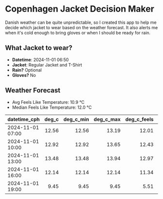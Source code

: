 
# Copenhagen Jacket Decision Maker

Danish weather can be quite unpredictable, so I created this app to help me decide which jacket to wear based on the weather forecast. 
It also alerts me when it's cold enough to bring gloves or when I should be ready for rain.

## What Jacket to wear?

- **Datetime**: 2024-11-01 06:50
- **Jacket**: Regular Jacket and T-Shirt
- **Rain?** Optional
- **Gloves?** No

## Weather Forecast
- Avg Feels Like Temperature: 10.9 °C
- Median Feels Like Temperature: 12.0 °C

| datetime_cph     |   deg_c |   deg_c_min |   deg_c_max |   deg_c_feels | weather   | wind   | rain   |
|:-----------------|--------:|------------:|------------:|--------------:|:----------|:-------|:-------|
| 2024-11-01 07:00 |   12.56 |       12.56 |       13.19 |         12.01 | Clouds    | High   | None   |
| 2024-11-01 10:00 |   12.92 |       12.92 |       13.65 |         12.43 | Clouds    | High   | None   |
| 2024-11-01 13:00 |   13.48 |       13.48 |       13.94 |         12.97 | Clouds    | High   | None   |
| 2024-11-01 16:00 |   12.14 |       12.14 |       12.14 |         11.34 | Rain      | High   | Low    |
| 2024-11-01 19:00 |    9.45 |        9.45 |        9.45 |          5.51 | Clouds    | High   | None   |
        